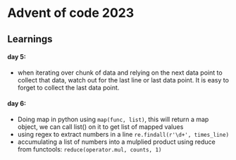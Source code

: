 # Advent of code 2023

## Learnings

#### day 5:

- when iterating over chunk of data and relying on the next data point to collect that data, watch out for the last line or last data point. It is easy to forget to collect the last data point.

#### day 6:

- Doing map in python using `map(func, list)`, this will return a map object, we can call list() on it to get list of mapped values
- using regex to extract numbers in a line `re.findall(r'\d+', times_line)`
- accumulating a list of numbers into a mulplied product using reduce from functools: `reduce(operator.mul, counts, 1)`
